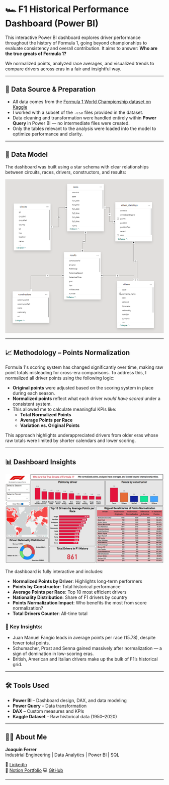 # 🏎️ F1 Historical Performance Dashboard (Power BI)

This interactive Power BI dashboard explores driver performance throughout the history of Formula 1, going beyond championships to evaluate consistency and overall contribution. It aims to answer: **Who are the true greats of Formula 1?**

We normalized points, analyzed race averages, and visualized trends to compare drivers across eras in a fair and insightful way.

---

## 📂 Data Source & Preparation

- All data comes from the [Formula 1 World Championship dataset on Kaggle](https://www.kaggle.com/datasets/rohanrao/formula-1-world-championship-1950-2020)
- I worked with a subset of the `.csv` files provided in the dataset.
- Data cleaning and transformation were handled entirely within **Power Query** in Power BI — no intermediate files were created.
- Only the tables relevant to the analysis were loaded into the model to optimize performance and clarity.

---

## 🧩 Data Model

The dashboard was built using a star schema with clear relationships between circuits, races, drivers, constructors, and results:

![Data Model](img/data_model.PNG)

---

## 📈 Methodology – Points Normalization

Formula 1's scoring system has changed significantly over time, making raw point totals misleading for cross-era comparisons. To address this, I normalized all driver points using the following logic:

- **Original points** were adjusted based on the scoring system in place during each season.
- **Normalized points** reflect what each driver *would have scored* under a consistent system.
- This allowed me to calculate meaningful KPIs like:
  - **Total Normalized Points**
  - **Average Points per Race**
  - **Variation vs. Original Points**

This approach highlights underappreciated drivers from older eras whose raw totals were limited by shorter calendars and lower scoring.

---

## 📊 Dashboard Insights

![Dashboard Preview](img/dashboard_preview.PNG)

The dashboard is fully interactive and includes:

- **Normalized Points by Driver**: Highlights long-term performers
- **Points by Constructor**: Total historical performance
- **Average Points per Race**: Top 10 most efficient drivers
- **Nationality Distribution**: Share of F1 drivers by country
- **Points Normalization Impact**: Who benefits the most from score normalization?
- **Total Drivers Counter**: All-time total

### 🧠 Key Insights:
- Juan Manuel Fangio leads in average points per race (15.78), despite fewer total points.
- Schumacher, Prost and Senna gained massively after normalization — a sign of domination in low-scoring eras.
- British, American and Italian drivers make up the bulk of F1’s historical grid.

---

## 🛠️ Tools Used

- **Power BI** – Dashboard design, DAX, and data modeling
- **Power Query** – Data transformation
- **DAX** – Custom measures and KPIs
- **Kaggle Dataset** – Raw historical data (1950–2020)

---

## 👨‍💻 About Me

**Joaquín Ferrer**  
Industrial Engineering | Data Analytics | Power BI | SQL  

🔗 [LinkedIn](https://www.linkedin.com/in/joaquin-ferrer)  
📘 [Notion Portfolio](https://sun-sofa-ba8.notion.site/Joaqu-n-Ferrer-Portafolio-Profesional-2163e852260a808f9377e971506e0f1f?source=copy_link) 
💻 [GitHub](https://github.com/joacoferrer00)

---

